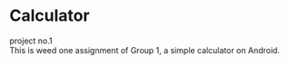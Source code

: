 # Calculator
project no.1 </br>
This is weed one assignment of Group 1, a simple calculator on Android.
